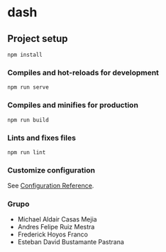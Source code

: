 # dash

## Project setup
```
npm install
```

### Compiles and hot-reloads for development
```
npm run serve
```

### Compiles and minifies for production
```
npm run build
```

### Lints and fixes files
```
npm run lint
```

### Customize configuration
See [Configuration Reference](https://cli.vuejs.org/config/).

### Grupo 
- Michael Aldair Casas Mejia
- Andres Felipe Ruiz Mestra
- Frederick Hoyos Franco
- Esteban David Bustamante Pastrana